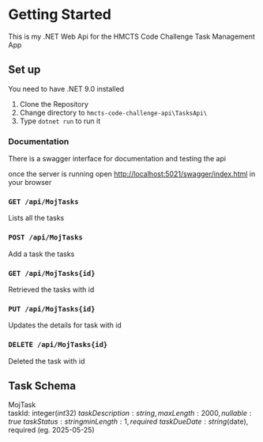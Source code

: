 # Getting Started

This is my .NET Web Api for the HMCTS Code Challenge Task Management App

## Set up

You need to have .NET 9.0 installed

1. Clone the Repository
2. Change directory to `hmcts-code-challenge-api\TasksApi\`
3. Type `dotnet run` to run it 

### Documentation

There is a swagger interface for documentation and testing the api

once the server is running open [http://localhost:5021/swagger/index.html](http://localhost:5021/swagger/index.html) in your browser

### `GET /api/MojTasks`

Lists all the tasks

### `POST /api/MojTasks`

Add a task the tasks

### `GET /api/MojTasks{id}`

Retrieved the tasks with id

### `PUT /api/MojTasks{id}`

Updates the details for task with id

### `DELETE /api/MojTasks{id}`

Deleted the task with id

## Task Schema

MojTask\
taskId:	        integer($int32)\
taskDescription:	string, maxLength: 2000, nullable: true\
taskStatus:  	string minLength: 1, required \
taskDueDate:	string($date), required (eg. 2025-05-25)

